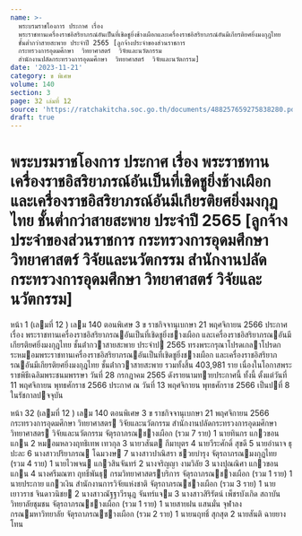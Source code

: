 ```yaml
---
name: >-
  พระบรมราชโองการ ประกาศ เรื่อง
  พระราชทานเครื่องราชอิสริยาภรณ์อันเป็นที่เชิดชูยิ่งช้างเผือกและเครื่องราชอิสริยาภรณ์อันมีเกียรติยศยิ่งมงกุฎไทย
  ชั้นต่ำกว่าสายสะพาย ประจำปี 2565 [ลูกจ้างประจำของส่วนราชการ
  กระทรวงการอุดมศึกษา  วิทยาศาสตร์  วิจัยและนวัตกรรม
  สำนักงานปลัดกระทรวงการอุดมศึกษา  วิทยาศาสตร์  วิจัยและนวัตกรรม]
date: '2023-11-21'
category: ข พิเศษ
volume: 140
section: 3
page: 32 เล่มที่ 12
source: 'https://ratchakitcha.soc.go.th/documents/488257659275838280.pdf'
draft: true
---
```


# พระบรมราชโองการ ประกาศ เรื่อง พระราชทานเครื่องราชอิสริยาภรณ์อันเป็นที่เชิดชูยิ่งช้างเผือกและเครื่องราชอิสริยาภรณ์อันมีเกียรติยศยิ่งมงกุฎไทย ชั้นต่ำกว่าสายสะพาย ประจำปี 2565 [ลูกจ้างประจำของส่วนราชการ กระทรวงการอุดมศึกษา  วิทยาศาสตร์  วิจัยและนวัตกรรม สำนักงานปลัดกระทรวงการอุดมศึกษา  วิทยาศาสตร์  วิจัยและนวัตกรรม]

หน้า 1 (เลมที่ 12 ) เลม 140 ตอนพิเศษ 3 ข ราชกิจจานุเบกษา 21 พฤศจิกายน 2566 ประกาศ เรื่อง พระราชทานเครื่องราชอิสริยาภรณอันเป็นที่เชิดชูยิ่งชางเผือก และเครื่องราชอิสริยาภรณอันมีเกียรติยศยิ่งมงกุฎไทย ชั้นต่ํากวาสายสะพาย ประจําป 2565 ทรงพระกรุณาโปรดเกลาโปรดกระหมอมพระราชทานเครื่องราชอิสริยาภรณอันเป็นที่เชิดชูยิ่งชางเผือก และเครื่องราชอิสริยาภรณอันมีเกียรติยศยิ่งมงกุฎไทย ชั้นต่ํากวาสายสะพาย รวมทั้งสิ้น 403,981 ราย เนื่องในโอกาสพระราชพิธีเฉลิมพระชนมพรรษา วันที่ 28 กรกฎาคม 2565 ดังรายนามทายประกาศนี้ ทั้งนี้ ตั้งแต่วันที่ 11 พฤศจิกายน พุทธศักราช 2566 ประกาศ ณ วันที่ 13 พฤศจิกายน พุทธศักราช 2566 เป็นปที่ 8 ในรัชกาลปจจุบัน

หน้า 32 (เลมที่ 12 ) เลม 140 ตอนพิเศษ 3 ข ราชกิจจานุเบกษา 21 พฤศจิกายน 2566 กระทรวงการอุดมศึกษา วิทยาศาสตร วิจัยและนวัตกรรม สํานักงานปลัดกระทรวงการอุดมศึกษา วิทยาศาสตร วิจัยและนวัตกรรม จัตุรถาภรณชางเผือก (รวม 7 ราย) 1 นายทินกร แกวขอนแกน 2 หมอมหลวงฤทธิเทพ เทวกุล 3 นายวสันต กีมาบุตร 4 นายวีระศักดิ์ สุขดี 5 นายอํานาจ ธุปะละ 6 นางสาวปริยาภรณ โฉมวงษ 7 นางสาวปาณิสรา ชวยบํารุง จัตุรถาภรณมงกุฎไทย (รวม 4 ราย) 1 นายไวพจน แกวสินจันทร์ 2 นางจริญญา งามวิลัย 3 นางปุณณิศา แกวขอนแกน 4 นางศรีมณฑา ฤทธิ์พันธุ กรมวิทยาศาสตรบริการ จัตุรถาภรณชางเผือก (รวม 1 ราย) 1 นายประกาย แกวเงิน สํานักงานการวิจัยแห่งชาติ จัตุรถาภรณชางเผือก (รวม 3 ราย) 1 นายเยาวราช จินดาวนิชย 2 นางสาวณัฐฐาวีรนุฎ จันทร์แจม 3 นางสาวสิริรัตน์ เพ็ชรบังเกิด สถาบันวิทยาลัยชุมชน จัตุรถาภรณชางเผือก (รวม 1 ราย) 1 นายสายฝน แสนมั่น จุฬาลงกรณมหาวิทยาลัย จัตุรถาภรณชางเผือก (รวม 2 ราย) 1 นายนฤทธิ์ สุกสุต 2 นายสันติ ฉายยางโทน
